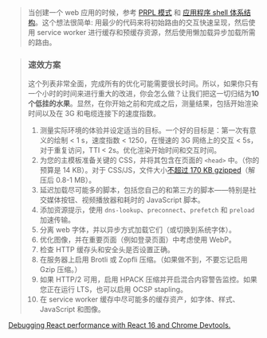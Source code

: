 

> 当创建一个 web 应用的时候，参考 [PRPL 模式](https://link.juejin.im/?target=https%3A%2F%2Fdevelopers.google.com%2Fweb%2Ffundamentals%2Fperformance%2Fprpl-pattern%2F) 和 [应用程序 shell 体系结构](https://link.juejin.im/?target=https%3A%2F%2Fdevelopers.google.com%2Fweb%2Fupdates%2F2015%2F11%2Fapp-shell)。这个想法很简单: 用最少的代码来将初始路由的交互快速呈现，然后使用 service worker 进行缓存和预缓存资源，然后使用懒加载异步加载所需的路由。

> ### 速效方案
>
> 这个列表非常全面，完成所有的优化可能需要很长时间。所以，如果你只有一个小时的时间来进行重大的改进，你会怎么做？让我们把这一切归结为**10个低挂的水果**。显然，在你开始之前和完成之后，测量结果，包括开始渲染时间以及在 3G 和电缆连接下的速度指数。
>
> 1. 测量实际环境的体验并设定适当的目标。一个好的目标是：第一次有意义的绘制 < 1 s，速度指数 < 1250，在慢速的 3G 网络上的交互 < 5s，对于重复访问，TTI < 2s。优化渲染开始时间和交互时间。
> 2. 为您的主模板准备关键的 CSS，并将其包含在页面的 `<head>` 中。（你的预算是 14 KB）。对于 CSS/JS，文件大小[不超过 170 KB gzipped](https://link.juejin.im?target=https%3A%2F%2Finfrequently.org%2F2017%2F10%2Fcan-you-afford-it-real-world-web-performance-budgets%2F)（解压后 0.8-1 MB）。
> 3. 延迟加载尽可能多的脚本，包括您自己的和第三方的脚本——特别是社交媒体按钮、视频播放器和耗时的 JavaScript 脚本。
> 4. 添加资源提示，使用 `dns-lookup`、`preconnect`、`prefetch` 和 `preload` 加速传输。
> 5. 分离 web 字体，并以异步方式加载它们（或切换到系统字体）。
> 6. 优化图像，并在重要页面（例如登录页面）中考虑使用 WebP。
> 7. 检查 HTTP 缓存头和安全头是否设置正确。
> 8. 在服务器上启用 Brotli 或 Zopfli 压缩。（如果做不到，不要忘记启用 Gzip 压缩。）
> 9. 如果 HTTP/2 可用，启用 HPACK 压缩并开启混合内容警告监控。如果您正在运行 LTS，也可以启用 OCSP stapling。
> 10. 在 service worker 缓存中尽可能多的缓存资产，如字体、样式、JavaScript 和图像。

[Debugging React performance with React 16 and Chrome Devtools.](https://building.calibreapp.com/debugging-react-performance-with-react-16-and-chrome-devtools-c90698a522ad)

